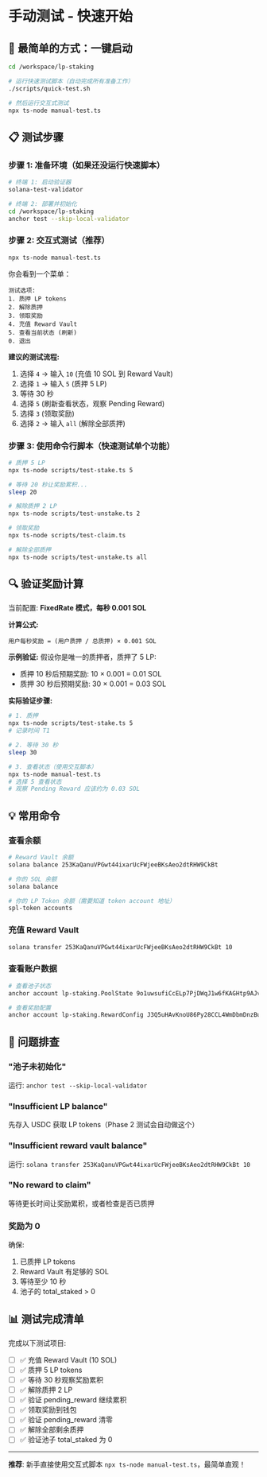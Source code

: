 # 手动测试 - 快速开始

## 🚀 最简单的方式：一键启动

```bash
cd /workspace/lp-staking

# 运行快速测试脚本（自动完成所有准备工作）
./scripts/quick-test.sh

# 然后运行交互式测试
npx ts-node manual-test.ts
```

## 📋 测试步骤

### 步骤 1: 准备环境（如果还没运行快速脚本）

```bash
# 终端 1: 启动验证器
solana-test-validator

# 终端 2: 部署并初始化
cd /workspace/lp-staking
anchor test --skip-local-validator
```

### 步骤 2: 交互式测试（推荐）

```bash
npx ts-node manual-test.ts
```

你会看到一个菜单：
```
测试选项:
1. 质押 LP tokens
2. 解除质押
3. 领取奖励
4. 充值 Reward Vault
5. 查看当前状态 (刷新)
0. 退出
```

**建议的测试流程:**
1. 选择 `4` → 输入 `10` (充值 10 SOL 到 Reward Vault)
2. 选择 `1` → 输入 `5` (质押 5 LP)
3. 等待 30 秒
4. 选择 `5` (刷新查看状态，观察 Pending Reward)
5. 选择 `3` (领取奖励)
6. 选择 `2` → 输入 `all` (解除全部质押)

### 步骤 3: 使用命令行脚本（快速测试单个功能）

```bash
# 质押 5 LP
npx ts-node scripts/test-stake.ts 5

# 等待 20 秒让奖励累积...
sleep 20

# 解除质押 2 LP
npx ts-node scripts/test-unstake.ts 2

# 领取奖励
npx ts-node scripts/test-claim.ts

# 解除全部质押
npx ts-node scripts/test-unstake.ts all
```

## 🔍 验证奖励计算

当前配置: **FixedRate 模式，每秒 0.001 SOL**

**计算公式:**
```
用户每秒奖励 = (用户质押 / 总质押) × 0.001 SOL
```

**示例验证:**
假设你是唯一的质押者，质押了 5 LP:
- 质押 10 秒后预期奖励: 10 × 0.001 = 0.01 SOL
- 质押 30 秒后预期奖励: 30 × 0.001 = 0.03 SOL

**实际验证步骤:**
```bash
# 1. 质押
npx ts-node scripts/test-stake.ts 5
# 记录时间 T1

# 2. 等待 30 秒
sleep 30

# 3. 查看状态（使用交互脚本）
npx ts-node manual-test.ts
# 选择 5 查看状态
# 观察 Pending Reward 应该约为 0.03 SOL
```

## 💡 常用命令

### 查看余额
```bash
# Reward Vault 余额
solana balance 253KaQanuVPGwt44ixarUcFWjeeBKsAeo2dtRHW9CkBt

# 你的 SOL 余额
solana balance

# 你的 LP Token 余额（需要知道 token account 地址）
spl-token accounts
```

### 充值 Reward Vault
```bash
solana transfer 253KaQanuVPGwt44ixarUcFWjeeBKsAeo2dtRHW9CkBt 10
```

### 查看账户数据
```bash
# 查看池子状态
anchor account lp-staking.PoolState 9o1uwsufiCcELp7PjDWqJ1w6fKAGHtp9AJvuysYZbnRy

# 查看奖励配置
anchor account lp-staking.RewardConfig J3Q5uHAvKnoU86Py28CCL4WmDbmDnzBuLVMLBG9uMVn6
```

## 🐛 问题排查

### "池子未初始化"
运行: `anchor test --skip-local-validator`

### "Insufficient LP balance"
先存入 USDC 获取 LP tokens（Phase 2 测试会自动做这个）

### "Insufficient reward vault balance"
运行: `solana transfer 253KaQanuVPGwt44ixarUcFWjeeBKsAeo2dtRHW9CkBt 10`

### "No reward to claim"
等待更长时间让奖励累积，或者检查是否已质押

### 奖励为 0
确保:
1. 已质押 LP tokens
2. Reward Vault 有足够的 SOL
3. 等待至少 10 秒
4. 池子的 total_staked > 0

## 📊 测试完成清单

完成以下测试项目:

- [ ] ✅ 充值 Reward Vault (10 SOL)
- [ ] ✅ 质押 5 LP tokens
- [ ] ✅ 等待 30 秒观察奖励累积
- [ ] ✅ 解除质押 2 LP
- [ ] ✅ 验证 pending_reward 继续累积
- [ ] ✅ 领取奖励到钱包
- [ ] ✅ 验证 pending_reward 清零
- [ ] ✅ 解除全部剩余质押
- [ ] ✅ 验证池子 total_staked 为 0

---

**推荐**: 新手直接使用交互式脚本 `npx ts-node manual-test.ts`，最简单直观！
